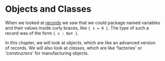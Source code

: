 # Objects and Classes

When we looked at [records](/common-programming-concepts/types/records.html) we saw that we could package named variables and their values inside curly braces, like `{ x = 0 }`. The type of such a record was of the form `{ x : Nat }`.

In this chapter, we will look at *objects*, which are like an advanced version of records. We will also look at *classes*, which are like 'factories' or 'constructors' for manufacturing objects.

